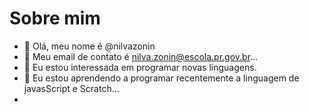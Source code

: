 # Sobre mim

- 👋 Olá, meu nome é @nilvazonin
- 👀 Meu email de contato é nilva.zonin@escola.pr.gov.br...
- 🌱  Eu estou interessada em programar novas linguagens.
- 💞️ Eu estou aprendendo a programar recentemente a linguagem de javasScript e Scratch...
- 

<!---
nilvazonin/nilvazonin is a ✨ special ✨ repository because its `README.md` (this file) appears on your GitHub profile.
You can click the Preview link to take a look at your changes.
--->
